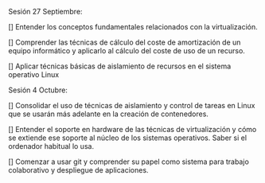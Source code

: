 Sesión 27 Septiembre:


[]    Entender los conceptos fundamentales relacionados con la virtualización.

[]    Comprender las técnicas de cálculo del coste de amortización de un equipo informático y aplicarlo al cálculo del coste de uso de un recurso.

[]    Aplicar técnicas básicas de aislamiento de recursos en el sistema operativo Linux


Sesión 4 Octubre:

[] Consolidar el uso de técnicas de aislamiento y control de tareas en Linux que se usarán más adelante en la creación de contenedores.

[] Entender el soporte en hardware de las técnicas de virtualización y cómo se extiende ese soporte al núcleo de los sistemas operativos. Saber si el ordenador habitual lo usa.

[] Comenzar a usar git y comprender su papel como sistema para trabajo colaborativo y despliegue de aplicaciones.




